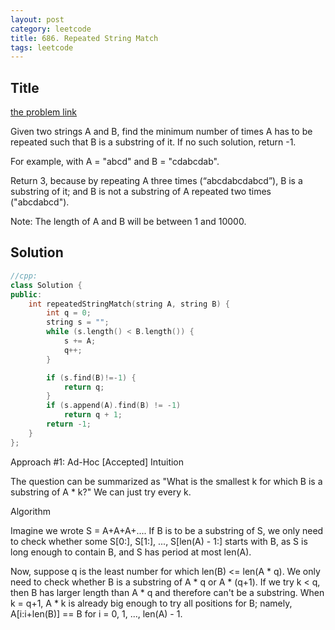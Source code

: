 ```yaml
---
layout: post
category: leetcode
title: 686. Repeated String Match
tags: leetcode
---
```

## Title
[the problem link](https://leetcode.com/problems/repeated-string-match/description/)

Given two strings A and B, find the minimum number of times A has to be repeated such that B is a substring of it. If no such solution, return -1.

For example, with A = "abcd" and B = "cdabcdab".

Return 3, because by repeating A three times (“abcdabcdabcd”), B is a substring of it; and B is not a substring of A repeated two times ("abcdabcd").

Note:
The length of A and B will be between 1 and 10000.

## Solution
```c++
//cpp:
class Solution {
public:
	int repeatedStringMatch(string A, string B) {
		int q = 0;
		string s = "";
		while (s.length() < B.length()) {
			s += A;
			q++;
		}

		if (s.find(B)!=-1) {
			return q;
		}
		if (s.append(A).find(B) != -1)
			return q + 1;
		return -1;
	}
};
```

Approach #1: Ad-Hoc [Accepted]
Intuition

The question can be summarized as "What is the smallest k for which B is a substring of A * k?" We can just try every k.

Algorithm

Imagine we wrote S = A+A+A+.... If B is to be a substring of S, we only need to check whether some S[0:], S[1:], ..., S[len(A) - 1:] starts with B, as S is long enough to contain B, and S has period at most len(A).

Now, suppose q is the least number for which len(B) <= len(A * q). We only need to check whether B is a substring of A * q or A * (q+1). If we try k < q, then B has larger length than A * q and therefore can't be a substring. When k = q+1, A * k is already big enough to try all positions for B; namely, A[i:i+len(B)] == B for i = 0, 1, ..., len(A) - 1.